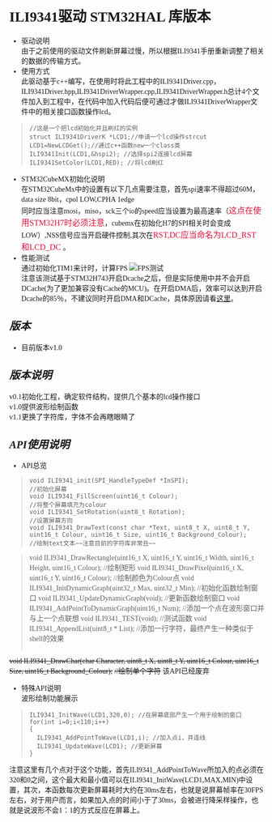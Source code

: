 # <font face="微软雅黑">ILI9341驱动 STM32HAL 库版本
* 驱动说明  
由于之前使用的驱动文件刷新屏幕过慢，所以根据ILI9341手册重新调整了相关的数据的传输方式。
* 使用方式  
 此驱动基于c++编写，在使用时将此工程中的ILI9341Driver.cpp，ILI9341Driver.hpp,ILI9341DriverWrapper.cpp,ILI9341DriverWrapper.h总计4个文件加入到工程中，在代码中加入代码后便可通过才做ILI9341DriverWrapper文件中的相关接口函数操作lcd。 
> ```
> //这是一个把lcd初始化并且刷红的实例
> struct ILI9341DriverK *LCD1;//申请一个lcd操作strcut  
> LCD1=NewLCDGet();//通过c++函数new一个class类  
> ILI9341Init(LCD1,&hspi2); //选择spi2连接lcd屏幕
> ILI9341SetColor(LCD1,RED); //将lcd刷红
> ```
* STM32CubeMX初始化说明  
 在STM32CubeMx中的设置有以下几点需要注意，首先spi速率不得超过60M，data size 8bit，cpol LOW,CPHA 1edge  
 同时应当注意mosi，miso，sck三个io的speed应当设置为最高速率（<font color=#DC143C size=3 face="黑体">这点在使用STM32H7时必须注意</font>，cubemx在初始化H7的SPI相关时会变成LOW）,NSS信号应当开启硬件控制,其次在<font color=#DC143C size=3 face="黑体">RST,DC应当命名为LCD_RST和LCD_DC </font>。
 * 性能测试  
 通过初始化TIM1来计时，计算FPS
 ![FPS测试](https://raw.githubusercontent.com/LIGHT1213/picture/master/FPS.gif)  
 注意该测试基于STM32H743开启Dcache之后，但是实际使用中并不会开启DCache(为了更加兼容没有Cache的MCU)。在开启DMA后，效率可以达到开启Dcache的85％，不建议同时开启DMA和DCache，具体原因请看[这里](http://www.pchmath.top:1234/index.php/2020/06/22/%e8%ae%b0%e5%bd%95%e4%b8%80%e6%ac%a1stm32h743%e4%b8%b2%e5%8f%a3%e4%b8%8d%e5%ae%9a%e9%95%bfdmacache%e5%90%88%e5%b9%b6%e5%ae%9e%e7%8e%b0%e8%bf%87%e7%a8%8b/)。
## *版本*
* 目前版本v1.0 
## *版本说明*
v0.1初始化工程，确定软件结构，提供几个基本的lcd操作接口  
v1.0提供波形绘制函数  
v1.1更换了字符库，字体不会再瞎眼睛了
## *API使用说明*  
* API总览
> ```
> void ILI9341_init(SPI_HandleTypeDef *InSPI);
> //初始化屏幕
> void ILI9341_FillScreen(uint16_t Colour);
> //将整个屏幕填充为colour
> void ILI9341_SetRotation(uint8_t Rotation);
> //设置屏幕方向
>void ILI9341_DrawText(const char *Text, uint8_t X, uint8_t Y, uint16_t Colour, uint16_t Size, uint16_t Background_Colour);
> //绘制text文本~~注意目前的字符库非常丑~~

>void ILI9341_DrawRectangle(uint16_t X, uint16_t Y, uint16_t Width, uint16_t Height, uint16_t Colour);
> //绘制矩形
>void ILI9341_DrawPixel(uint16_t X, uint16_t Y, uint16_t Colour);
> //绘制颜色为Colour点
>void ILI9341_InitDynamicGraph(uint32_t Max, uint32_t Min);
> //初始化函数绘制窗口
>void ILI9341_UpdateDynamicGraph(void);
> //更新函数绘制窗口
>void ILI9341_AddPointToDynamicGraph(uint16_t Num);
> //添加一个点在波形窗口并与上一个点联想
>void ILI9341_TEST(void);
> //测试函数
>void ILI9341_AppendList(uint8_t * List);
> //添加一行字符，最终产生一种类似于shell的效果
> ```
~~void ILI9341_DrawChar(char Character, uint8_t X, uint8_t Y, uint16_t Colour, uint16_t Size, uint16_t Background_Colour);~~
 ~~//绘制单个字符~~ 该API已经废弃
* 特殊API说明  
  波形绘制功能展示  
> ```
> ILI9341_InitWave(LCD1,320,0); //在屏幕底部产生一个用于绘制的窗口
> for(int i=0;i<110;i++)
>{
>	ILI9341_AddPointToWave(LCD1,i); //加入点i，并连线
>	ILI9341_UpdateWave(LCD1); //更新屏幕
>}
> ```
 注意这里有几个点对于这个功能，首先ILI9341_AddPointToWave所加入的点必须在320和0之间，这个最大和最小值可以在ILI9341_InitWave(LCD1,MAX,MIN)中设置，其次，本函数每次更新屏幕耗时大约在30ms左右，也就是说屏幕帧率在30FPS左右，对于用户而言，如果加入点的时间小于了30ms，会被进行降采样操作，也就是说波形不会1：1的方式反应在屏幕上。
